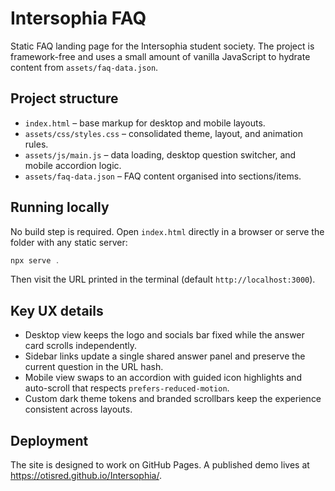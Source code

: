 # Intersophia FAQ

Static FAQ landing page for the Intersophia student society. The project is framework-free and uses a small amount of vanilla JavaScript to hydrate content from `assets/faq-data.json`.

## Project structure

- `index.html` – base markup for desktop and mobile layouts.
- `assets/css/styles.css` – consolidated theme, layout, and animation rules.
- `assets/js/main.js` – data loading, desktop question switcher, and mobile accordion logic.
- `assets/faq-data.json` – FAQ content organised into sections/items.

## Running locally

No build step is required. Open `index.html` directly in a browser or serve the folder with any static server:

```powershell
npx serve .
```

Then visit the URL printed in the terminal (default `http://localhost:3000`).

## Key UX details

- Desktop view keeps the logo and socials bar fixed while the answer card scrolls independently.
- Sidebar links update a single shared answer panel and preserve the current question in the URL hash.
- Mobile view swaps to an accordion with guided icon highlights and auto-scroll that respects `prefers-reduced-motion`.
- Custom dark theme tokens and branded scrollbars keep the experience consistent across layouts.

## Deployment

The site is designed to work on GitHub Pages. A published demo lives at <https://otisred.github.io/Intersophia/>.
